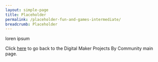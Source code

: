 ```yaml
---
layout: simple-page
title: Placeholder
permalink: /placeholder-fun-and-games-intermediate/
breadcrumb: Placeholder
---
```


loren ipsum

Click [here](/in-schools/digital-maker/projects/) to go back to the Digital Maker Projects By Community main page.
